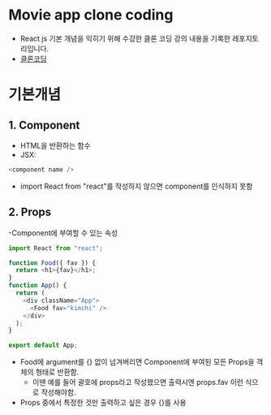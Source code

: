 # Movie app clone coding

- React js 기본 개념을 익히기 위해 수강한 클론 코딩 강의 내용을 기록한 레포지토리입니다.
- [클론코딩](https://nomadcoders.co/react-fundamentals)

# 기본개념

## 1. Component

- HTML을 반환하는 함수
- JSX:

```javascript
<component name />
```

- import React from "react"를 작성하지 않으면 component를 인식하지 못함

## 2. Props

-Component에 부여할 수 있는 속성

```javascript
import React from "react";

function Food({ fav }) {
  return <h1>{fav}</h1>;
}
function App() {
  return (
    <div className="App">
      <Food fav="kimchi" />
    </div>
  );
}

export default App;
```

- Food에 argument를 {} 없이 넘겨버리면 Component에 부여된 모든 Props을 객체의 형태로 반환함.
  - 이땐 예를 들어 괄호에 props라고 작성했으면 출력시엔 props.fav 이런 식으로 작성해야함.
- Props 중에서 특정한 것만 출력하고 싶은 경우 {}를 사용
